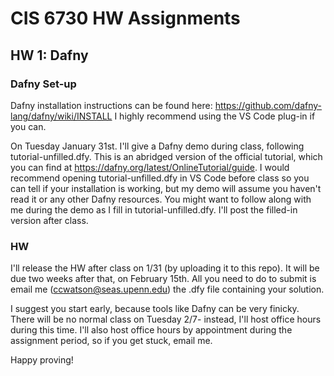 # CIS 6730 HW Assignments

## HW 1: Dafny
### Dafny Set-up
Dafny installation instructions can be found here: https://github.com/dafny-lang/dafny/wiki/INSTALL 
I highly recommend using the VS Code plug-in if you can.

On Tuesday January 31st. I'll give a Dafny demo during class, following tutorial-unfilled.dfy. 
This is an abridged version of the official tutorial, which you can find at https://dafny.org/latest/OnlineTutorial/guide.
I would recommend opening tutorial-unfilled.dfy in VS Code before class so you can tell if your installation
is working, but my demo will assume you haven't read it or any other Dafny resources. You might want to follow along with 
me during the demo as I fill in tutorial-unfilled.dfy. I'll post the filled-in version after class.

### HW
I'll release the HW after class on 1/31 (by uploading it to this repo). It will be due two weeks after that, on 
February 15th. All you need to do to submit is email me (ccwatson@seas.upenn.edu) the .dfy file containing your solution.

I suggest you start early, because tools like Dafny can be very finicky. There will be no normal class on Tuesday 2/7- instead, I'll host office hours during this time. I'll also host office hours by appointment during the assignment period, so if you get stuck, email me.

Happy proving!




